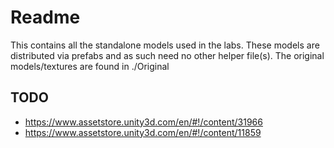 Readme
===================

This contains all the standalone models used in the labs. These models are distributed via prefabs and as such need no other helper file(s). The original models/textures are found in ./Original

TODO
-----

- https://www.assetstore.unity3d.com/en/#!/content/31966
- https://www.assetstore.unity3d.com/en/#!/content/11859
